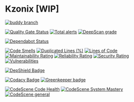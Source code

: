 # Kzonix [WIP]

[![buddy branch](https://app.buddy.works/kzonix/kzonix/repository/branch/main/badge.svg?token=6a022b986a515dcdf2450744c1128769962f961fcb92dfe1076ddd023eb0d858 "buddy branch")](https://app.buddy.works/kzonix/kzonix/repository/branch/main)

[![Quality Gate Status](https://sonarcloud.io/api/project_badges/measure?project=kzonix_kzonix&metric=alert_status)](https://sonarcloud.io/dashboard?id=kzonix_kzonix)
[![Total alerts](https://img.shields.io/lgtm/alerts/g/kzonix/kzonix.svg?logo=lgtm&logoWidth=36)](https://lgtm.com/projects/g/kzonix/kzonix/alerts/)
[![DeepScan grade](https://deepscan.io/api/teams/4710/projects/6457/branches/53848/badge/grade.svg)](https://deepscan.io/dashboard#view=project&tid=4710&pid=6457&bid=53848)

[![Dependabot Status](https://api.dependabot.com/badges/status?host=github&repo=kzonix/kzonix)](https://dependabot.com)


[![Code Smells](https://sonarcloud.io/api/project_badges/measure?project=kzonix_kzonix&metric=code_smells)](https://sonarcloud.io/dashboard?id=kzonix_kzonix)
[![Duplicated Lines (%)](https://sonarcloud.io/api/project_badges/measure?project=kzonix_kzonix&metric=duplicated_lines_density)](https://sonarcloud.io/dashboard?id=kzonix_kzonix)
[![Lines of Code](https://sonarcloud.io/api/project_badges/measure?project=kzonix_kzonix&metric=ncloc)](https://sonarcloud.io/dashboard?id=kzonix_kzonix)
[![Maintainability Rating](https://sonarcloud.io/api/project_badges/measure?project=kzonix_kzonix&metric=sqale_rating)](https://sonarcloud.io/dashboard?id=kzonix_kzonix)
[![Reliability Rating](https://sonarcloud.io/api/project_badges/measure?project=kzonix_kzonix&metric=reliability_rating)](https://sonarcloud.io/dashboard?id=kzonix_kzonix)
[![Security Rating](https://sonarcloud.io/api/project_badges/measure?project=kzonix_kzonix&metric=security_rating)](https://sonarcloud.io/dashboard?id=kzonix_kzonix)
[![Vulnerabilities](https://sonarcloud.io/api/project_badges/measure?project=kzonix_kzonix&metric=vulnerabilities)](https://sonarcloud.io/dashboard?id=kzonix_kzonix) 

[![DepShield Badge](https://depshield.sonatype.org/badges/kzonix/kzonix/depshield.svg)](https://depshield.github.io)


[![Codacy Badge](https://api.codacy.com/project/badge/Grade/985d9f9265894c8aa955000dee18d155)](https://www.codacy.com/app/limpid-kzonix/kzonix?utm_source=github.com&amp;utm_medium=referral&amp;utm_content=kzonix/kzonix&amp;utm_campaign=Badge_Grade) [![Greenkeeper badge](https://badges.greenkeeper.io/kzonix/kzonix.svg)](https://greenkeeper.io/)

[![CodeScene Code Health](https://codescene.io/projects/10258/status-badges/code-health)](https://codescene.io/projects/10258)
[![CodeScene System Mastery](https://codescene.io/projects/10258/status-badges/system-mastery)](https://codescene.io/projects/10258)
[![CodeScene general](https://codescene.io/images/analyzed-by-codescene-badge.svg)](https://codescene.io/projects/10258)
